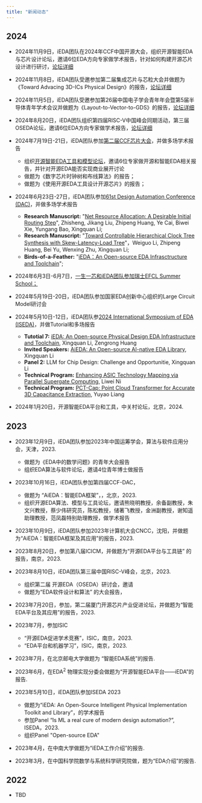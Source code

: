 ```yaml
---
title: "新闻动态"
---
```


## **2024**
- 2024年11月9日，iEDA团队在2024年CCF中国开源大会，组织开源智能EDA与芯片设计论坛，邀请6位EDA方向专家做学术报告，针对如何构建开源芯片设计进行研讨，[论坛详细](http://chinaosc.ccf.org.cn/forum)

- 2024年11月8日，iEDA团队受邀参加第二届集成芯片与芯粒大会并做题为《Toward Advacing 3D-ICs Physical Design》的报告，[论坛详细](http://2024.iccconf.cn/yicheng)

- 2024年11月5日，iEDA团队受邀参加第26届中国电子学会青年年会暨第5届半导体青年学术会议并做题为《Layout-to-Vector-to-GDS》的报告，[论坛详细](https://mp.weixin.qq.com/s/6LlkryMfQRC0tBZHQOXUgQ)

- 2024年8月20日，iEDA团队组织第四届RISC-V中国峰会同期活动，第三届OSEDA论坛，邀请6位EDA方向专家做学术报告，[论坛详细](https://mp.weixin.qq.com/s/FuQtnMm9NAtpM4feUS-GbA)
  
- 2024年7月19日-21日，iEDA团队参加[第二届CCF芯片大会](https://conf.ccf.org.cn/web/api/m1216328594754768896171003693528.action)，并做多场学术报告
  - 组织[开源智能EDA工具和模型论坛](https://mp.weixin.qq.com/s/UWoiu0Gafmu6da6hIVURiA)，邀请6位专家做开源和智能EDA相关报告，并针对开源EDA能否实现商业展开讨论
  - 做题为《数字芯片时钟树和布线算法》的报告；
  - 做题为《使用开源EDA工具设计开源芯片》的报告；
  
- 2024年6月23日-27日，iEDA团队参加[61st Design Automation Conference (DAC)](https://61dac.conference-program.com/)，并做多场学术报告
  - **Research Manuscript:** "[Net Resource Allocation: A Desirable Initial Routing Step](https://61dac.conference-program.com/presentation/?id=RESEARCH1344&sess=sess144)", Zhisheng, Jikang Liu, Zhipeng Huang, Ye Cai, Biwei Xie, Yungang Bao, Xingquan Li;
  - **Research Manuscript:** "[Toward Controllable Hierarchical Clock Tree Synthesis with Skew-Latency-Load Tree](https://61dac.conference-program.com/presentation/?id=RESEARCH1369&sess=sess144)"，Weiguo Li, Zhipeng Huang, Bei Yu, Wenxing Zhu, Xingquan Li;
  - **Birds-of-a-Feather:** "[iEDA：An Open-source EDA Infrasctructure and Toolchain](https://open-source-eda-birds-of-a-feather.github.io/)";
  
- 2024年6月3日-6月7日，[一生一芯和iEDA团队参加瑞士EFCL Summer School；](https://mp.weixin.qq.com/s/TKq_5ES2aVAn8Lmid4y4dw)
  
- 2024年5月19日-20日，iEDA团队参加国家EDA创新中心组织的Large Circuit Model研讨会
- 2024年5月10日-12日，iEDA团队参[2024 International Symposium of EDA (ISEDA)](https://www.eda2.com/iseda/index.html)，并做Tutorial和多场报告
  - **Tutotial 7:** [iEDA: An Open-source Physical Design EDA Infrastructure and Toolchain](https://www.eda2.com/iseda/tutorials.html), Xingquan Li, Zengrong Huang
  - **Invited Speakers:** [AiEDA: An Open-source AI-native EDA Library](https://www.eda2.com/iseda/invited.html), Xingquan Li
  - **Panel 2:** LLM for Chip Design: Challenge and Opportunitie, Xingquan Li
  - **Technical Program:** [Enhancing ASIC Technology Mapping via Parallel Supergate Computing](https://www.eda2.com/iseda/session14.html), Liwei Ni
  - **Technical Program:** [PCT-Cap: Point Cloud Transformer for Accurate 3D Capacitance Extraction](https://www.eda2.com/iseda/session10.html), Yuyao Liang
- 2024年1月20日，开源智能EDA平台和工具，中关村论坛，北京，2024.
  
## **2023**
- 2023年12月9日，iEDA团队参加2023年中国运筹学会，算法与软件应用分会，天津，2023.
  - 做题为《EDA中的数学问题》的青年大会报告
  - 组织EDA算法与软件论坛，邀请4位青年博士做报告
- 2023年10月16日，iEDA团队参加第四届CCF-DAC，
  - 做题为 “AiEDA：智能EDA框架”，，北京，2023.
  - 组织开源EDA算法、模型与工具论坛，邀请熊晓明教授，余备副教授，朱文兴教授，蔡少伟研究员，陈松教授，储著飞教授，金洲副教授，谢知遥助理教授，范凤磊特别助理教授，做学术报告
- 2023年10月9日，iEDA团队参加2023年计算机大会CNCC，沈阳，并做题为“AiEDA：智能EDA框架及其应用”的报告，2023.
- 2023年8月20日，参加第八届ICICM，并做题为“开源EDA平台与工具链” 的报告，南京，2023.
- 2023年8月10日，iEDA团队第三届中国RISC-V峰会，北京，2023.
  - 组织第二届 开源EDA（OSEDA）研讨会，邀请
  - 做题为“EDA软件设计和算法” 的大会报告，
- 2023年7月20日，参加，第二届厦门开源芯片产业促进论坛，并做题为“智能EDA平台及其应用”的报告，2023.
- 2023年7月，参加ISIC
  - “开源EDA促进学术竞赛”，ISIC，南京，2023.
  - “EDA平台和机器学习”，ISIC，南京，2023.
- 2023年7月，在北京邮电大学做题为 “智能EDA系统”的报告.
- 2023年6月，在EDA$^2$ 物理实现分委会做题为“开源智能EDA平台——iEDA”的报告.
- 2023年5月10日，iEDA团队参加ISEDA 2023
  - 做题为“iEDA: An Open-Source Intelligent Physical Implementation Toolkit and Library”，的学术报告
  - 参加Panel “Is ML a real cure of modern design automation?”, ISEDA，2023.
  - 组织Panel "Open-source EDA"

- 2023年4月，在中南大学做题为“iEDA工作介绍”的报告.

- 2023年3月，在中国科学院数学与系统科学研究院做，题为“EDA介绍”的报告.

 
## **2022**

- TBD